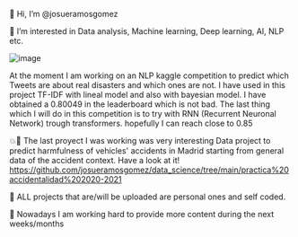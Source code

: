 👋 Hi, I’m @josueramosgomez

👀 I’m interested in Data analysis, Machine learning, Deep learning, AI, NLP etc.

![image](https://user-images.githubusercontent.com/94226228/187243351-99fca9ec-9862-4710-bb47-40bcf697bc2e.png)

At the moment I am working on an NLP kaggle competition to predict which Tweets are about real disasters and which ones are not. I have used in this project TF-IDF with lineal model and also with bayesian model. I have obtained a 0.80049 in the leaderboard which is not bad. The last thing which I will do in this competition is to try with RNN (Recurrent Neuronal Network) trough transformers. hopefully I can reach close to 0.85

💥🚗 The last proyect I was working was very interesting Data project to predict harmfulness of vehicles' accidents in Madrid starting from general data of the accident context. Have a look at it! 
https://github.com/josueramosgomez/data_science/tree/main/practica%20accidentalidad%202020-2021

🌿 ALL projects that are/will be uploaded are personal ones and self coded.

🔨 Nowadays I am working hard to provide more content during the next weeks/months
